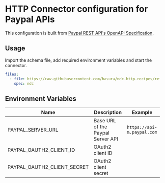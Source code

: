 # HTTP Connector configuration for Paypal APIs

This configuration is built from [Paypal REST API's OpenAPI Specification](https://github.com/paypal/paypal-rest-api-specifications).

## Usage

Import the schema file, add required environment variables and start the connector.

```yaml
files:
  - file: https://raw.githubusercontent.com/hasura/ndc-http-recipes/refs/heads/main/recipes/paypal/schema/payments_payment_v2.json
    spec: ndc
```

## Environment Variables

| Name                        | Description                       | Example                    |
| --------------------------- | --------------------------------- | -------------------------- |
| PAYPAL_SERVER_URL           | Base URL of the Paypal Server API | `https://api-m.paypal.com` |
| PAYPAL_OAUTH2_CLIENT_ID     | OAuth2 client ID                  |                            |
| PAYPAL_OAUTH2_CLIENT_SECRET | OAuth2 client secret              |                            |

